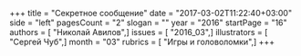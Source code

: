 +++
title = "Секретное сообщение"
date = "2017-03-02T11:22:40+03:00"
side = "left"
pagesCount = "2"
slogan = ""
year = "2016"
startPage = "16"
authors = [ "Николай Авилов",]
issues = [ "2016_03",]
illustrators = [ "Сергей Чуб",]
month = "03"
rubrics = [ "Игры и головоломки",]
+++
